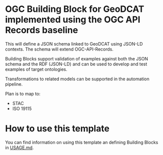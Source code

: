 # OGC Building Block for GeoDCAT implemented using the OGC API Records baseline

This will define a JSON schema linked to GeoDCAT using JSON-LD contexts.  The schema will extend OGC-API-Records.

Building Blocks support validation of examples against both the JSON schema and the RDF (JSON-LD) and can be used to develop and test examples of target ontologies.

Transformations to related models can be supported in the automation pipeline.

Plan is to map to:
 * STAC
 * ISO 19115
   


# How to use this template

You can find information on using this template an defining Building Blocks in [USAGE.md](USAGE.md).
